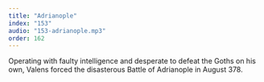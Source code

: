 ```yaml
---
title: "Adrianople"
index: "153"
audio: "153-adrianople.mp3"
order: 162
---
```


Operating with faulty intelligence and desperate to defeat the Goths on his own, Valens forced the disasterous Battle of Adrianople in August 378.
